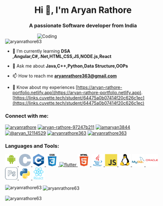 <h1 align="center">Hi 👋, I'm Aryan Rathore</h1>
<h3 align="center">A passionate Software developer from India</h3>
<img align="right" alt="Coding" width="400" src="https://cdn.dribbble.com/users/1440899/screenshots/5286905/browserpreview_tmp-3.gif">

<p align="left"> <img src="https://komarev.com/ghpvc/?username=aryanrathore63&label=Profile%20views&color=0e75b6&style=flat" alt="aryanrathore63" /> </p>

- 🌱 I’m currently learning **DSA ,Angular,C#,.Net,HTML,CSS,JS,NODE.js,React**

- 💬 Ask me about **Java,C++,Python,Data Structure,OOPs**

- 📫 How to reach me **aryanrathore363@gmail.com**

- 📄 Know about my experiences [https://aryan-rathore-portfolio.netlify.app](https://aryan-rathore-portfolio.netlify.app).
 [https://links.cuvette.tech/student/64475a0b07414f20c626c1ec](https://links.cuvette.tech/student/64475a0b07414f20c626c1ec)

<h3 align="left">Connect with me:</h3>
<p align="left">
<a href="https://twitter.com/aryanrathore" target="blank"><img align="center" src="https://raw.githubusercontent.com/rahuldkjain/github-profile-readme-generator/master/src/images/icons/Social/twitter.svg" alt="aryanrathore" height="30" width="40" /></a>
<a href="https://linkedin.com/in/aryan-rathore-97247b211" target="blank"><img align="center" src="https://raw.githubusercontent.com/rahuldkjain/github-profile-readme-generator/master/src/images/icons/Social/linked-in-alt.svg" alt="aryan-rathore-97247b211" height="30" width="40" /></a>
<a href="https://instagram.com/iamaryan3844" target="blank"><img align="center" src="https://raw.githubusercontent.com/rahuldkjain/github-profile-readme-generator/master/src/images/icons/Social/instagram.svg" alt="iamaryan3844" height="30" width="40" /></a>
<a href="https://www.hackerrank.com/@aryan_12114529" target="blank"><img align="center" src="https://raw.githubusercontent.com/rahuldkjain/github-profile-readme-generator/master/src/images/icons/Social/hackerrank.svg" alt="@aryan_12114529" height="30" width="40" /></a>
<a href="https://www.leetcode.com/aryanrathore363" target="blank"><img align="center" src="https://raw.githubusercontent.com/rahuldkjain/github-profile-readme-generator/master/src/images/icons/Social/leet-code.svg" alt="aryanrathore363" height="30" width="40" /></a>
<a href="https://auth.geeksforgeeks.org/user/aryanrathore363" target="blank"><img align="center" src="https://raw.githubusercontent.com/rahuldkjain/github-profile-readme-generator/master/src/images/icons/Social/geeks-for-geeks.svg" alt="aryanrathore363" height="30" width="40" /></a>
</p>

<h3 align="left">Languages and Tools:</h3>
<p align="left"> <a href="https://developer.android.com" target="_blank" rel="noreferrer"> <img src="https://raw.githubusercontent.com/devicons/devicon/master/icons/android/android-original-wordmark.svg" alt="android" width="40" height="40"/> </a> <a href="https://www.cprogramming.com/" target="_blank" rel="noreferrer"> <img src="https://raw.githubusercontent.com/devicons/devicon/master/icons/c/c-original.svg" alt="c" width="40" height="40"/> </a> <a href="https://www.w3schools.com/cpp/" target="_blank" rel="noreferrer"> <img src="https://raw.githubusercontent.com/devicons/devicon/master/icons/cplusplus/cplusplus-original.svg" alt="cplusplus" width="40" height="40"/> </a> <a href="https://www.w3schools.com/css/" target="_blank" rel="noreferrer"> <img src="https://raw.githubusercontent.com/devicons/devicon/master/icons/css3/css3-original-wordmark.svg" alt="css3" width="40" height="40"/> </a> <a href="https://flutter.dev" target="_blank" rel="noreferrer"> <img src="https://www.vectorlogo.zone/logos/flutterio/flutterio-icon.svg" alt="flutter" width="40" height="40"/> </a> <a href="https://www.w3.org/html/" target="_blank" rel="noreferrer"> <img src="https://raw.githubusercontent.com/devicons/devicon/master/icons/html5/html5-original-wordmark.svg" alt="html5" width="40" height="40"/> </a> <a href="https://www.java.com" target="_blank" rel="noreferrer"> <img src="https://raw.githubusercontent.com/devicons/devicon/master/icons/java/java-original.svg" alt="java" width="40" height="40"/> </a> <a href="https://developer.mozilla.org/en-US/docs/Web/JavaScript" target="_blank" rel="noreferrer"> <img src="https://raw.githubusercontent.com/devicons/devicon/master/icons/javascript/javascript-original.svg" alt="javascript" width="40" height="40"/> </a> <a href="https://www.linux.org/" target="_blank" rel="noreferrer"> <img src="https://raw.githubusercontent.com/devicons/devicon/master/icons/linux/linux-original.svg" alt="linux" width="40" height="40"/> </a> <a href="https://www.mysql.com/" target="_blank" rel="noreferrer"> <img src="https://raw.githubusercontent.com/devicons/devicon/master/icons/mysql/mysql-original-wordmark.svg" alt="mysql" width="40" height="40"/> </a> <a href="https://www.oracle.com/" target="_blank" rel="noreferrer"> <img src="https://raw.githubusercontent.com/devicons/devicon/master/icons/oracle/oracle-original.svg" alt="oracle" width="40" height="40"/> </a> <a href="https://www.photoshop.com/en" target="_blank" rel="noreferrer"> <img src="https://raw.githubusercontent.com/devicons/devicon/master/icons/photoshop/photoshop-line.svg" alt="photoshop" width="40" height="40"/> </a> <a href="https://www.python.org" target="_blank" rel="noreferrer"> <img src="https://raw.githubusercontent.com/devicons/devicon/master/icons/python/python-original.svg" alt="python" width="40" height="40"/> </a> <a href="https://reactjs.org/" target="_blank" rel="noreferrer"> <img src="https://raw.githubusercontent.com/devicons/devicon/master/icons/react/react-original-wordmark.svg" alt="react" width="40" height="40"/> </a> </p>

<p><img align="left" src="https://github-readme-stats.vercel.app/api/top-langs?username=aryanrathore63&show_icons=true&locale=en&layout=compact" alt="aryanrathore63" /></p>

<p>&nbsp;<img align="center" src="https://github-readme-stats.vercel.app/api?username=aryanrathore63&show_icons=true&locale=en" alt="aryanrathore63" /></p>

<p><img align="center" src="https://github-readme-streak-stats.herokuapp.com/?user=aryanrathore63&" alt="aryanrathore63" /></p>
